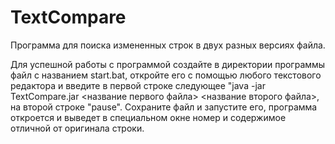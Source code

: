 # TextCompare
Программа для поиска измененных строк в двух разных версиях файла.

Для успешной работы с программой создайте в директории программы
файл с названием start.bat, откройте его с помощью любого текстового редактора
и введите в первой строке следующее "java -jar TextCompare.jar <название первого файла> <название второго файла>,
на второй строке "pause".
Сохраните файл и запустите его, программа откроется и выведет в специальном окне номер и содержимое отличной от оригинала строки.
